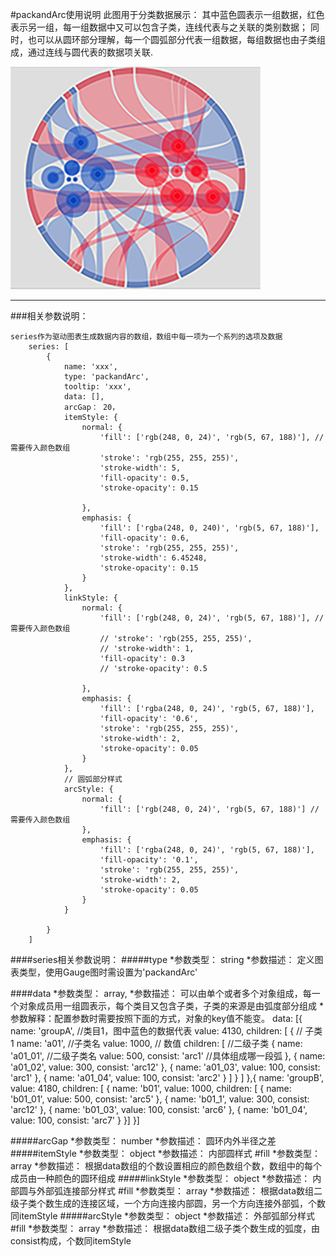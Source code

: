 
#packandArc使用说明
此图用于分类数据展示：
其中蓝色圆表示一组数据，红色表示另一组，每一组数据中又可以包含子类，连线代表与之关联的类别数据；
同时，也可以从圆环部分理解，每一个圆弧部分代表一组数据，每组数据也由子类组成，通过连线与圆代表的数据项关联.

![tickbar](./imgs/packandArc.png)

--------   
###相关参数说明：
	
	series作为驱动图表生成数据内容的数组，数组中每一项为一个系列的选项及数据	
	    series: [
		    {
		        name: 'xxx', 
		        type: 'packandArc', 
				tooltip: 'xxx', 
		        data: [], 
				arcGap： 20， 
				itemStyle: {
					normal: {
					    'fill': ['rgb(248, 0, 24)', 'rgb(5, 67, 188)'], // 需要传入颜色数组
					    'stroke': 'rgb(255, 255, 255)',
					    'stroke-width': 5,
					    'fill-opacity': 0.5,
					    'stroke-opacity': 0.15
					
					},
					emphasis: {
					    'fill': ['rgba(248, 0, 240)', 'rgb(5, 67, 188)'],
					    'fill-opacity': 0.6,
					    'stroke': 'rgb(255, 255, 255)',
					    'stroke-width': 6.45248,
					    'stroke-opacity': 0.15
					}
				},
				linkStyle: {
				    normal: {
				        'fill': ['rgb(248, 0, 24)', 'rgb(5, 67, 188)'], // 需要传入颜色数组
				        // 'stroke': 'rgb(255, 255, 255)',
				        // 'stroke-width': 1,
				        'fill-opacity': 0.3
				        // 'stroke-opacity': 0.5
				
				    },
				    emphasis: {
				        'fill': ['rgba(248, 0, 24)', 'rgb(5, 67, 188)'],
				        'fill-opacity': '0.6',
				        'stroke': 'rgb(255, 255, 255)',
				        'stroke-width': 2,
				        'stroke-opacity': 0.05
				    }
				},
				// 圆弧部分样式
		        arcStyle: {
                    normal: {
                        'fill': ['rgb(248, 0, 24)', 'rgb(5, 67, 188)'] // 需要传入颜色数组
                    },
                    emphasis: {
                        'fill': ['rgba(248, 0, 24)', 'rgb(5, 67, 188)'],
                        'fill-opacity': '0.1',
                        'stroke': 'rgb(255, 255, 255)',
                        'stroke-width': 2,
                        'stroke-opacity': 0.05
                    }
                }

		    }
	    ]
	
####series相关参数说明：
#####type
	*参数类型： string
	*参数描述： 定义图表类型，使用Gauge图时需设置为'packandArc'

####data 
	*参数类型： array,
  	*参数描述： 可以由单个或者多个对象组成，每一个对象成员用一组圆表示，每个类目又包含子类，子类的来源是由弧度部分组成
	*参数解释：配置参数时需要按照下面的方式，对象的key值不能变。
	    data: [{
	        name: 'groupA', //类目1，图中蓝色的数据代表
	        value: 4130, 
	        children: [
	            {  // 子类1
	                name: 'a01', //子类名
	                value: 1000, // 数值
	                children: [ //二级子类
	                    {
	                        name: 'a01_01', //二级子类名
	                        value: 500,
	                        consist: 'arc1' //具体组成哪一段弧
	                    },
	                    {
	                        name: 'a01_02',
	                        value: 300,
	                        consist: 'arc12'
	                    },
	                    {
	                        name: 'a01_03',
	                        value: 100,
	                        consist: 'arc1'
	                    },
	                    {
	                        name: 'a01_04',
	                        value: 100,
	                        consist: 'arc2'
	                    }
	                ]
	            }
	        ]
	    },{
	        name: 'groupB',
	        value: 4180,
	        children: [
	            {
	                name: 'b01',
	                value: 1000,
	                children: [
	                    {
	                        name: 'b01_01',
	                        value: 500,
	                        consist: 'arc5'
	                    },
	                    {
	                        name: 'b01_1',
	                        value: 300,
	                        consist: 'arc12'
	                    },
	                    {
	                        name: 'b01_03',
	                        value: 100,
	                        consist: 'arc6'
	                    },
	                    {
	                        name: 'b01_04',
	                        value: 100,
	                        consist: 'arc7'
	                    }
	            }]
	   }]
   
#####arcGap
	*参数类型： number
	*参数描述： 圆环内外半径之差
#####itemStyle
	*参数类型： object
	*参数描述： 内部圆样式
		#fill
			*参数类型： array
			*参数描述： 根据data数组的个数设置相应的颜色数组个数，数组中的每个成员由一种颜色的圆环组成
#####linkStyle
	*参数类型： object
	*参数描述： 内部圆与外部弧连接部分样式
		#fill
			*参数类型： array
			*参数描述： 根据data数组二级子类个数生成的连接区域，一个方向连接内部圆，另一个方向连接外部弧，个数同itemStyle
#####arcStyle
	*参数类型： object
	*参数描述： 外部弧部分样式
		#fill
			*参数类型： array
			*参数描述： 根据data数组二级子类个数生成的弧度，由consist构成，个数同itemStyle




